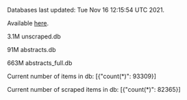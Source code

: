 Databases last updated: Tue Nov 16 12:15:54 UTC 2021. 

Available [here](https://github.com/cbeauhilton/ash-db/releases).

3.1M	unscraped.db

91M	abstracts.db

663M	abstracts_full.db

Current number of items in db:
[{"count(*)": 93309}]

Current number of scraped items in db:
[{"count(*)": 82365}]
